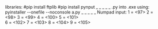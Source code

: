 libraries:
#pip install ftplib
#pip install pynput
_
_
_
_
_
.py into .exe using:
pyinstaller --onefile --noconsole a.py
_
_
_
_
_
Numpad input:
1 = <97>
2 = <98>
3 = <99>
4 = <100>
5 = <101>          
6 = <102>
7 = <103>
8 = <104>
9 = <105>
